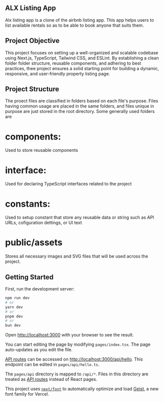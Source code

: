## ALX Listing App
Alx listing app is a clone of the airbnb listing app. This app helps users to list available rentals so as to be able to book anyone that suits them.

## Project Objective
This project focuses on setting up a well-organized and scalable codebase using Next.js, TypeScript, Tailwind CSS, and ESLint. By establishing a clean folder folder structure, reusable components, and adhering to best practices, thee project ensures a solid starting point for building a dynamic, responsive, and user-friendly property listing page.

## Project Structure
The proect files are classified in folders based on each file's purpose. Files having common usage are placed in the same folders, and files unique in purpose are just stored in the root directory. Some generally used folders are 

# components:
Used to store reusable components

# interface:
Used for declaring TypeScript interfaces related to the project

# constants: 
Used to setup constant that store any reusable data or string such as API URLs, cofiguration dettings, or UI text

# public/assets
Stores all necessary images and SVG files that will be used across the project.




## Getting Started

First, run the development server:

```bash
npm run dev
# or
yarn dev
# or
pnpm dev
# or
bun dev
```

Open [http://localhost:3000](http://localhost:3000) with your browser to see the result.

You can start editing the page by modifying `pages/index.tsx`. The page auto-updates as you edit the file.

[API routes](https://nextjs.org/docs/pages/building-your-application/routing/api-routes) can be accessed on [http://localhost:3000/api/hello](http://localhost:3000/api/hello). This endpoint can be edited in `pages/api/hello.ts`.

The `pages/api` directory is mapped to `/api/*`. Files in this directory are treated as [API routes](https://nextjs.org/docs/pages/building-your-application/routing/api-routes) instead of React pages.

This project uses [`next/font`](https://nextjs.org/docs/pages/building-your-application/optimizing/fonts) to automatically optimize and load [Geist](https://vercel.com/font), a new font family for Vercel.

